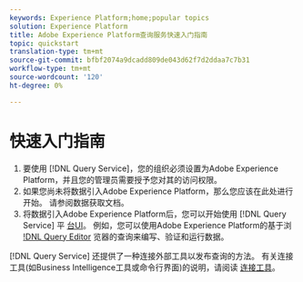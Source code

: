 ```yaml
---
keywords: Experience Platform;home;popular topics
solution: Experience Platform
title: Adobe Experience Platform查询服务快速入门指南
topic: quickstart
translation-type: tm+mt
source-git-commit: bfbf2074a9dcadd809de043d62f7d2ddaa7c7b31
workflow-type: tm+mt
source-wordcount: '120'
ht-degree: 0%

---
```



# 快速入门指南

1. 要使用 [!DNL Query Service]，您的组织必须设置为Adobe Experience Platform，并且您的管理员需要授予您对其的访问权限。
2. 如果您尚未将数据引入Adobe Experience Platform，那么您应该在此处进行开始。 请参阅数据获取文档。
3. 将数据引入Adobe Experience Platform后，您可以开始使用 [!DNL Query Service] 平 [台UI](ui/overview.md)。 例如，您可以使用Adobe Experience Platform的基于浏 [!DNL Query Editor](ui/user-guide.md) 览器的查询来编写、验证和运行数据。


[!DNL Query Service] 还提供了一种连接外部工具以发布查询的方法。 有关连接工具(如Business Intelligence工具或命令行界面)的说明，请阅读 [连接工具](clients/overview.md)。


